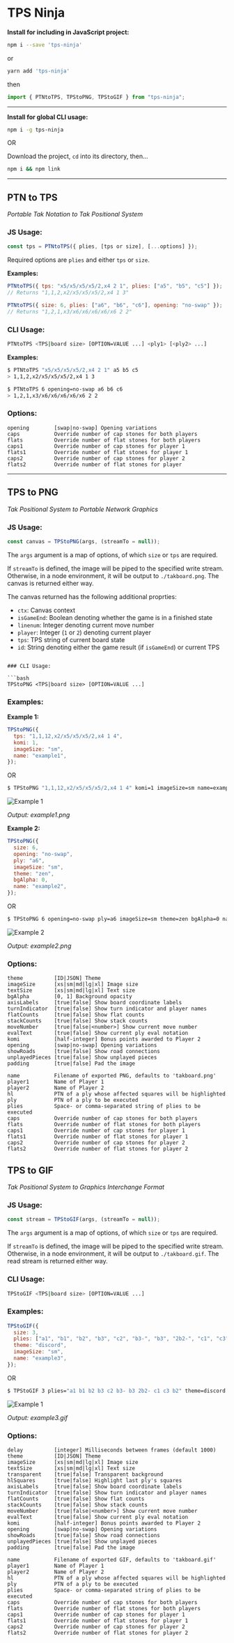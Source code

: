 # TPS Ninja

**Install for including in JavaScript project:**

```bash
npm i --save 'tps-ninja'
```

or

```bash
yarn add 'tps-ninja'
```

then

```js
import { PTNtoTPS, TPStoPNG, TPStoGIF } from "tps-ninja";
```

---

**Install for global CLI usage:**

```bash
npm i -g tps-ninja
```

OR

Download the project, `cd` into its directory, then...

```bash
npm i && npm link
```

---

## PTN to TPS

_Portable Tak Notation to Tak Positional System_

### JS Usage:

```js
const tps = PTNtoTPS({ plies, [tps or size], [...options] });
```

Required options are `plies` and either `tps` or `size`.

**Examples:**

```js
PTNtoTPS({ tps: "x5/x5/x5/x5/2,x4 2 1", plies: ["a5", "b5", "c5"] });
// Returns "1,1,2,x2/x5/x5/x5/2,x4 1 3"
```

```js
PTNtoTPS({ size: 6, plies: ["a6", "b6", "c6"], opening: "no-swap" });
// Returns "1,2,1,x3/x6/x6/x6/x6/x6 2 2"
```

### CLI Usage:

```bash
PTNtoTPS <TPS|board size> [OPTION=VALUE ...] <ply1> [<ply2> ...]
```

**Examples:**

```bash
$ PTNtoTPS "x5/x5/x5/x5/2,x4 2 1" a5 b5 c5
> 1,1,2,x2/x5/x5/x5/2,x4 1 3
```

```bash
$ PTNtoTPS 6 opening=no-swap a6 b6 c6
> 1,2,1,x3/x6/x6/x6/x6/x6 2 2
```

### Options:

```
opening        [swap|no-swap] Opening variations
caps           Override number of cap stones for both players
flats          Override number of flat stones for both players
caps1          Override number of cap stones for player 1
flats1         Override number of flat stones for player 1
caps2          Override number of cap stones for player 2
flats2         Override number of flat stones for player
```

---

## TPS to PNG

_Tak Positional System to Portable Network Graphics_

### JS Usage:

```js
const canvas = TPStoPNG(args, (streamTo = null));
```

The `args` argument is a map of options, of which `size` or `tps` are required.

If `streamTo` is defined, the image will be piped to the specified write stream. Otherwise, in a node environment, it will be output to `./takboard.png`. The canvas is returned either way.

The canvas returned has the following additional proprties:

- `ctx`: Canvas context
- `isGameEnd`: Boolean denoting whether the game is in a finished state
- `linenum`: Integer denoting current move number
- `player`: Integer (`1` or `2`) denoting current player
- `tps`: TPS string of current board state
- `id`: String denoting either the game result (if `isGameEnd`) or current TPS

````

### CLI Usage:

```bash
TPStoPNG <TPS|board size> [OPTION=VALUE ...]
````

### Examples:

**Example 1:**

```js
TPStoPNG({
  tps: "1,1,12,x2/x5/x5/x5/2,x4 1 4",
  komi: 1,
  imageSize: "sm",
  name: "example1",
});
```

OR

```bash
$ TPStoPNG "1,1,12,x2/x5/x5/x5/2,x4 1 4" komi=1 imageSize=sm name=example1
```

![Example 1](/example1.png)

_Output: example1.png_

**Example 2:**

```js
TPStoPNG({
  size: 6,
  opening: "no-swap",
  ply: "a6",
  imageSize: "sm",
  theme: "zen",
  bgAlpha: 0,
  name: "example2",
});
```

OR

```bash
$ TPStoPNG 6 opening=no-swap ply=a6 imageSize=sm theme=zen bgAlpha=0 name=example2
```

![Example 2](/example2.png)

_Output: example2.png_

### Options:

```
theme          [ID|JSON] Theme
imageSize      [xs|sm|md|lg|xl] Image size
textSize       [xs|sm|md|lg|xl] Text size
bgAlpha        [0, 1] Background opacity
axisLabels     [true|false] Show board coordinate labels
turnIndicator  [true|false] Show turn indicator and player names
flatCounts     [true|false] Show flat counts
stackCounts    [true|false] Show stack counts
moveNumber     [true|false|<number>] Show current move number
evalText       [true|false] Show current ply eval notation
komi           [half-integer] Bonus points awarded to Player 2
opening        [swap|no-swap] Opening variations
showRoads      [true|false] Show road connections
unplayedPieces [true|false] Show unplayed pieces
padding        [true|false] Pad the image

name           Filename of exported PNG, defaults to 'takboard.png'
player1        Name of Player 1
player2        Name of Player 2
hl             PTN of a ply whose affected squares will be highlighted
ply            PTN of a ply to be executed
plies          Space- or comma-separated string of plies to be executed
caps           Override number of cap stones for both players
flats          Override number of flat stones for both players
caps1          Override number of cap stones for player 1
flats1         Override number of flat stones for player 1
caps2          Override number of cap stones for player 2
flats2         Override number of flat stones for player 2
```

## TPS to GIF

_Tak Positional System to Graphics Interchange Format_

### JS Usage:

```js
const stream = TPStoGIF(args, (streamTo = null));
```

The `args` argument is a map of options, of which `size` or `tps` are required.

If `streamTo` is defined, the image will be piped to the specified write stream. Otherwise, in a node environment, it will be output to `./takboard.gif`. The read stream is returned either way.

### CLI Usage:

```bash
TPStoGIF <TPS|board size> [OPTION=VALUE ...]
```

### Examples:

```js
TPStoGIF({
  size: 3,
  plies: ["a1", "b1", "b2", "b3", "c2", "b3-", "b3", "2b2-", "c1", "c3", "b2"],
  theme: "discord",
  imageSize: "sm",
  name: "example3",
});
```

OR

```bash
$ TPStoGIF 3 plies="a1 b1 b2 b3 c2 b3- b3 2b2- c1 c3 b2" theme=discord imageSize=sm name=example3
```

![Example 1](/example3.gif)

_Output: example3.gif_

### Options:

```
delay          [integer] Milliseconds between frames (default 1000)
theme          [ID|JSON] Theme
imageSize      [xs|sm|md|lg|xl] Image size
textSize       [xs|sm|md|lg|xl] Text size
transparent    [true|false] Transparent background
hlSquares      [true|false] Highlight last ply's squares
axisLabels     [true|false] Show board coordinate labels
turnIndicator  [true|false] Show turn indicator and player names
flatCounts     [true|false] Show flat counts
stackCounts    [true|false] Show stack counts
moveNumber     [true|false|<number>] Show current move number
evalText       [true|false] Show current ply eval notation
komi           [half-integer] Bonus points awarded to Player 2
opening        [swap|no-swap] Opening variations
showRoads      [true|false] Show road connections
unplayedPieces [true|false] Show unplayed pieces
padding        [true|false] Pad the image

name           Filename of exported GIF, defaults to 'takboard.gif'
player1        Name of Player 1
player2        Name of Player 2
hl             PTN of a ply whose affected squares will be highlighted
ply            PTN of a ply to be executed
plies          Space- or comma-separated string of plies to be executed
caps           Override number of cap stones for both players
flats          Override number of flat stones for both players
caps1          Override number of cap stones for player 1
flats1         Override number of flat stones for player 1
caps2          Override number of cap stones for player 2
flats2         Override number of flat stones for player 2
```
